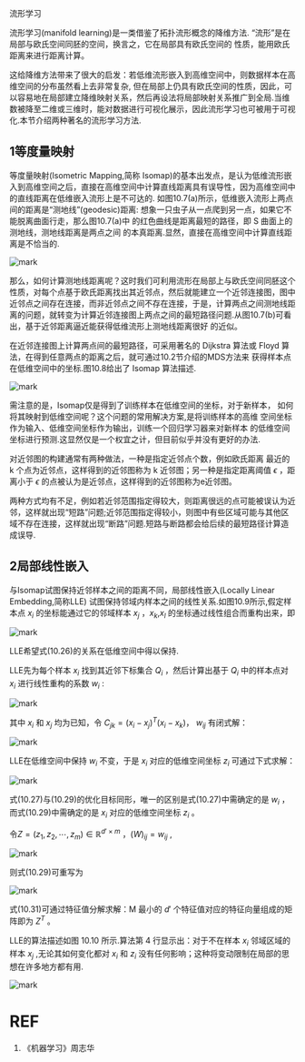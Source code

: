 



流形学习


流形学习(manifold learning)是一类借鉴了拓扑流形概念的降维方法. “流形”是在局部与欧氏空间同胚的空间，换言之，它在局部具有欧氏空间的 性质，能用欧氏距离来进行距离计算。

这给降维方法带来了很大的启发：若低维流形嵌入到高维空间中，则数据样本在高维空间的分布虽然看上去非常复杂, 但在局部上仍具有欧氏空间的性质，因此，可以容易地在局部建立降维映射关系，然后再设法将局部映射关系推广到全局.当维数被降至二维或三维时，能对数据进行可视化展示，因此流形学习也可被用于可视化.本节介绍两种著名的流形学习方法.

## 1等度量映射

等度量映射(Isometric Mapping,简称 Isomap)的基本出发点，是认为低维流形嵌入到高维空间之后，直接在高维空间中计算直线距离具有误导性，因为高维空间中的直线距离在低维嵌入流形上是不可达的. 如图10.7(a)所示，低维嵌入流形上两点间的距离是“测地线”(geodesic)距离: 想象一只虫子从一点爬到另一点，如果它不能脱离曲面行走，那么图10.7(a)中 的红色曲线是距离最短的路径，即 S 曲面上的测地线，测地线距离是两点之间 的本真距离.显然，直接在高维空间中计算直线距离是不恰当的.


![mark](http://pacdb2bfr.bkt.clouddn.com/blog/image/180629/j07fAIfF7C.png?imageslim)

那么，如何计算测地线距离呢？这时我们可利用流形在局部上与欧氏空间同胚这个性质，对每个点基于欧氏距离找出其近邻点，然后就能建立一个近邻连接图，图中近邻点之间存在连接，而非近邻点之间不存在连接，于是，计算两点之间测地线距离的问题，就转变为计算近邻连接图上两点之间的最短路径问题.从图10.7(b)可看出，基于近邻距离逼近能获得低维流形上测地线距离很好 的近似。

在近邻连接图上计算两点间的最短路径，可采用著名的 Dijkstra 算法或 Floyd 算法，在得到任意两点的距离之后，就可通过10.2节介绍的MDS方法来 获得样本点在低维空间中的坐标.图10.8给出了 Isomap 算法描述.

![mark](http://pacdb2bfr.bkt.clouddn.com/blog/image/180629/kGfaAC4DkF.png?imageslim)


需注意的是，Isomap仅是得到了训练样本在低维空间的坐标，对于新样本， 如何将其映射到低维空间呢？这个问题的常用解决方案,是将训练样本的高维 空间坐标作为输入、低维空间坐标作为输出，训练一个回归学习器来对新样本 的低维空间坐标进行预测.这显然仅是一个权宜之计，但目前似乎并没有更好的办法.

对近邻图的构建通常有两种做法，一种是指定近邻点个数，例如欧氏距离 最近的 k 个点为近邻点，这样得到的近邻图称为 k 近邻图；另一种是指定距离阈值 $\epsilon$ ，距离小于 $\epsilon$ 的点被认为是近邻点，这样得到的近邻图称为e近邻图。

两种方式均有不足，例如若近邻范围指定得较大，则距离很远的点可能被误认为近邻，这样就出现“短路”问题;近邻范围指定得较小，则图中有些区域可能与其他区域不存在连接，这样就出现“断路”问题.短路与断路都会给后续的最短路径计算造成误导.

## 2局部线性嵌入

与Isomap试图保持近邻样本之间的距离不同，局部线性嵌入(Locally Linear Embedding,简称LLE) 试图保持邻域内样本之间的线性关系.如图10.9所示,假定样本点 $x_i$ 的坐标能通过它的邻域样本 $x_j$ ，$x_k$,$x_l$ 的坐标通过线性组合而重构出来，即

![mark](http://pacdb2bfr.bkt.clouddn.com/blog/image/180629/6dFc8aBdC1.png?imageslim)

LLE希望式(10.26)的关系在低维空间中得以保持.

LLE先为每个样本  $x_i$ 找到其近邻下标集合 $Q_i$ ，然后计算出基于 $Q_i$ 中的样本点对 $x_i$ 进行线性重构的系数 $w_i$ :

![mark](http://pacdb2bfr.bkt.clouddn.com/blog/image/180629/iggGGb8ij6.png?imageslim)

其中 $x_i$ 和 $x_j$ 均为已知，令 $C_{jk}=(x_i-x_j)^T(x_i-x_k)$， $w_{ij}$ 有闭式解：

![mark](http://pacdb2bfr.bkt.clouddn.com/blog/image/180629/add1e8cK76.png?imageslim)

LLE在低维空间中保持 $w_i$ 不变，于是 $x_i$ 对应的低维空间坐标 $z_i$ 可通过下式求解：

![mark](http://pacdb2bfr.bkt.clouddn.com/blog/image/180629/5mcf5a8e9L.png?imageslim)

式(10.27)与(10.29)的优化目标同形，唯一的区别是式(10.27)中需确定的是 $w_i$ ，而式(10.29)中需确定的是 $x_i$ 对应的低维空间坐标 $z_i$ 。


令$Z=(z_1,z_2,\cdots ,z_m)\in \mathbb{R}^{d'\times m}$ ，$(W)_{ij}=w_{ij}$ ,

![mark](http://pacdb2bfr.bkt.clouddn.com/blog/image/180629/FbE8hD5100.png?imageslim)


则式(10.29)可重写为

![mark](http://pacdb2bfr.bkt.clouddn.com/blog/image/180629/jHi5DlFBAl.png?imageslim)

式(10.31)可通过特征值分解求解：M 最小的 $d'$ 个特征值对应的特征向量组成的矩阵即为 $Z^T$ 。

LLE的算法描述如图 10.10 所示.算法第 4 行显示出：对于不在样本 $x_i$ 邻域区域的样本 $x_j$ ,无论其如何变化都对 $x_i$ 和 $z_i$ 没有任何影响；这种将变动限制在局部的思想在许多地方都有用.

![mark](http://pacdb2bfr.bkt.clouddn.com/blog/image/180629/fJ8EcAGcF9.png?imageslim)








# REF
1. 《机器学习》周志华
